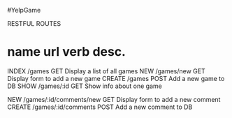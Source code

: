 #YelpGame

RESTFUL ROUTES

name      url       verb    desc.
===============================================
INDEX   /games      GET     Display a list of all games
NEW     /games/new  GET     Display form to add a new game
CREATE  /games      POST    Add a new game to DB
SHOW    /games/:id  GET     Show info about one game

NEW     /games/:id/comments/new    GET    Display form to add a new comment 
CREATE  /games/:id/comments        POST   Add a new comment to DB